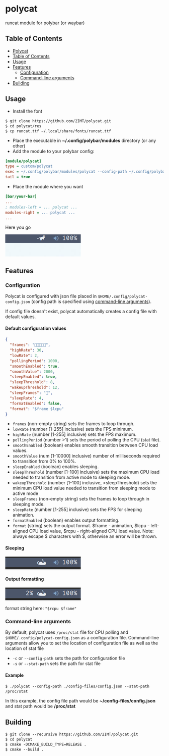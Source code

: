 # polycat <a id="polycat"></a>

runcat module for polybar (or waybar)

## Table of Contents <a id="table-of-contents"></a>

- [Polycat](#polycat)
- [Table of Contents](#table-of-contents)
- [Usage](#usage)
- [Features](#features)
  - [Configuration](#features-configuration)
  - [Command-line arguments](#features-arguments)
- [Building](#building)

## Usage <a id="usage"></a>

- Install the font

```console
$ git clone https://github.com/2IMT/polycat.git
$ cd polycat/res
$ cp runcat.ttf ~/.local/share/fonts/runcat.ttf
```

- Place the executable in **~/.config/polybar/modules** directory (or any other)
- Add the module to your polybar config:

```ini
[module/polycat]
type = custom/polycat
exec = ~/.config/polybar/modules/polycat --config-path ~/.config/polybar/modules/polycat-config.json
tail = true
```

- Place the module where you want

```ini
[bar/your-bar]
...
; modules-left = ... polycat ...
modules-right = ... polycat ...
...
```

Here you go

![polycat demo animation](res/polycat-demo.gif)

## Features <a id="features"></a>

### Configuration <a id="features-configuration"></a>

Polycat is configured with json file placed in `$HOME/.config/polycat-config.json` (config path is specified using [command-line arguments](#features-arguments)).

If config file doesn't exist, polycat automatically creates a config file with default values.

#### Default configuration values

```json
{
  "frames": "",
  "highRate": 30,
  "lowRate": 2,
  "pollingPeriod": 1000,
  "smoothEnabled": true,
  "smoothValue": 2000,
  "sleepEnabled": true,
  "sleepThreshold": 8,
  "wakeupThreshold": 12,
  "sleepFrames": "",
  "sleepRate": 4,
  "formatEnabled": false,
  "format": "$frame $lcpu"
}
```

- `frames` (non-empty string)
  sets the frames to loop through.
- `lowRate` (number [1-255] inclusive)
  sets the FPS minimum.
- `highRate` (number [1-255] inclusive)
  sets the FPS maximum.
- `pollingPeriod` (number >1)
  sets the period of polling the CPU (stat file).
- `smoothEnabled` (boolean)
  enables smooth transition between CPU load values.
- `smoothValue` (num [1-10000] inclusive)
  number of milliseconds required to transition from 0% to 100%.
- `sleepEnabled` (boolean)
  enables sleeping.
- `sleepThreshold` (number [1-100] inclusive)
  sets the maximum CPU load needed to transition from active mode to sleeping mode.
- `wakeupThreshold` (number [1-100] inclusive, >sleepThreshold)
  sets the minimum CPU load value needed to transition from sleeping mode to active mode
- `sleepFrames` (non-empty string)
  sets the frames to loop through in sleeping mode.
- `sleepRate` (number [1-255] inclusive)
  sets the FPS for sleeping animation.
- `formatEnabled` (boolean)
  enables output formatting.
- `format` (string)
  sets the output format. $frame - animation, $lcpu - left-aligned CPU load value, $rcpu - right-aligned CPU load value.
  Note: always escape $ characters with $, otherwise an error will be thrown.

#### Sleeping

![polycat sleeping demo animation](res/polycat-sleeping-demo.gif)

#### Output formatting

![polycat formatting demo animation](res/polycat-formatting-demo.gif)

format string here: `"$rcpu $frame"`

### Command-line arguments <a id="features-arguments"></a>

By default, polycat uses `/proc/stat` file for CPU polling and `$HOME/.config/polycat-config.json` as a configuration file.
Command-line arguments allow you to set the location of configuration file as well as the location of stat file

- `-c` or `--config-path` sets the path for configuration file
- `-s` or `--stat-path` sets the path for stat file

#### Example

```console
$ ./polycat --config-path ./config-files/config.json --stat-path /proc/stat
```

In this example, the config file path would be **~/config-files/config.json** and stat path would be **/proc/stat**

## Building <a id="building"></a>

```console
$ git clone --recursive https://github.com/2IMT/polycat.git
$ cd polycat
$ cmake -DCMAKE_BUILD_TYPE=RELEASE .
$ cmake --build .
```
